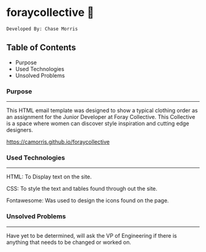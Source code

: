 # foraycollective :womans_clothes:
	Developed By: Chase Morris
## Table of Contents

- Purpose
- Used Technologies
- Unsolved Problems




### Purpose
------

 This HTML email template was designed to show a typical clothing order as an assignment for the Junior Developer at Foray Collective. This Collective is a space where women can discover style inspiration and cutting edge designers.

https://camorris.github.io/foraycollective



### Used Technologies
---

HTML: To Display text on the site.

CSS: To style the text and tables found through out the site.

Fontawesome: Was used to design the icons found on the page.


### Unsolved Problems
---
  Have yet to be determined, will ask the VP of Engineering if there is anything that needs to be changed or worked on.
